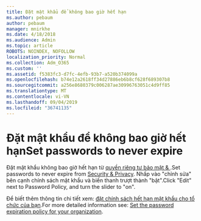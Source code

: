 ```yaml
---
title: Đặt mật khẩu để không bao giờ hết hạn
ms.author: pebaum
author: pebaum
manager: mnirkhe
ms.date: 4/18/2018
ms.audience: Admin
ms.topic: article
ROBOTS: NOINDEX, NOFOLLOW
localization_priority: Normal
ms.collection: Adm_O365
ms.custom: ''
ms.assetid: f5383fc3-d7fc-4efb-93b7-a520b374099a
ms.openlocfilehash: b74e12a2618ff34d27886eb6b8cf628f689307b8
ms.sourcegitcommit: a256e8680379c006287ae30996763051c4d9ff85
ms.translationtype: MT
ms.contentlocale: vi-VN
ms.lasthandoff: 09/04/2019
ms.locfileid: "36741135"
---
```

# <a name="set-passwords-to-never-expire"></a><span data-ttu-id="deeed-102">Đặt mật khẩu để không bao giờ hết hạn</span><span class="sxs-lookup"><span data-stu-id="deeed-102">Set passwords to never expire</span></span>

<span data-ttu-id="deeed-103">Đặt mật khẩu không bao giờ hết hạn từ [quyền riêng tư bảo mật &amp; ](https://portal.office.com/adminportal/home#/settings/security).</span><span class="sxs-lookup"><span data-stu-id="deeed-103">Set passwords to never expire from [Security &amp; Privacy](https://portal.office.com/adminportal/home#/settings/security).</span></span> <span data-ttu-id="deeed-104">Nhấp vào "chỉnh sửa" bên cạnh chính sách mật khẩu và biến thanh trượt thành "bật".</span><span class="sxs-lookup"><span data-stu-id="deeed-104">Click "Edit" next to Password Policy, and turn the slider to "on".</span></span>
  
<span data-ttu-id="deeed-105">Để biết thêm thông tin chi tiết xem: [đặt chính sách hết hạn mật khẩu cho tổ chức của bạn](https://docs.microsoft.com/office365/admin/manage/set-password-expiration-policy).</span><span class="sxs-lookup"><span data-stu-id="deeed-105">For more detailed information see: [Set the password expiration policy for your organization](https://docs.microsoft.com/office365/admin/manage/set-password-expiration-policy).</span></span>
  

